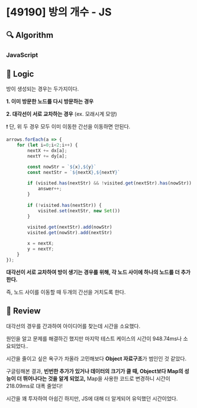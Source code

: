 # [49190] 방의 개수 - JS

## :mag: Algorithm

### JavaScript

## :round_pushpin: Logic

방이 생성되는 경우는 두가지이다.

**1. 이미 방문한 노드를 다시 방문하는 경우**

**2. 대각선이 서로 교차하는 경우** (ex. 모래시계 모양)

❗️ 단, 위 두 경우 모두 이미 이동한 간선을 이동하면 안된다.

```js
arrows.forEach(a => {
    for (let i=0;i<2;i++) {
        nextX += dx[a];
        nextY += dy[a];

        const nowStr = `${x},${y}`
        const nextStr = `${nextX},${nextY}`
        
        if (visited.has(nextStr) && !visited.get(nextStr).has(nowStr)) {
            answer++;
        } 
        
        if (!visited.has(nextStr)) {
            visited.set(nextStr, new Set())
        }
        
        visited.get(nextStr).add(nowStr)
        visited.get(nowStr).add(nextStr)

        x = nextX;
        y = nextY;
    }
});
```

**대각선이 서로 교차하여 방이 생기는 경우를 위해, 각 노드 사이에 하나의 노드를 더 추가한다.**

즉, 노드 사이를 이동할 때 두개의 간선을 거치도록 한다.

## :memo: Review

대각선의 경우를 간과하여 아이디어를 찾는데 시간을 소요했다.

원인을 알고 문제를 해결하긴 했지만 마지막 테스트 케이스의 시간이 948.74ms나 소요되었다..

시간을 줄이고 싶은 욕구가 차올라 고민해보다 **Object 자료구조**가 범인인 것 같았다.

구글링해본 결과, **빈번한 추가가 있거나 데이터의 크기가 클 때, Object보다 Map의 성능이 더 뛰어나다는 것을 알게 되었고,** Map을 사용한 코드로 변경하니 시간이 218.09ms로 대폭 줄었다!

시간을 꽤 투자하여 아쉽긴 하지만, JS에 대해 더 알게되어 유익했던 시간이었다.
